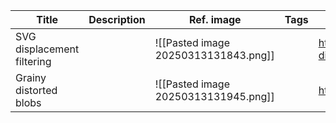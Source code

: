 
| Title                      | Description | Ref. image                           | Tags | Link                                                                                           |
| -------------------------- | ----------- | ------------------------------------ | ---- | ---------------------------------------------------------------------------------------------- |
| SVG displacement filtering |             | ![[Pasted image 20250313131843.png]] |      | https://www.smashingmagazine.com/2021/09/deep-dive-wonderful-world-svg-displacement-filtering/ |
| Grainy distorted blobs     |             | ![[Pasted image 20250313131945.png]] |      | https://codepen.io/thebabydino/pen/YPzNWoR                                                     |
